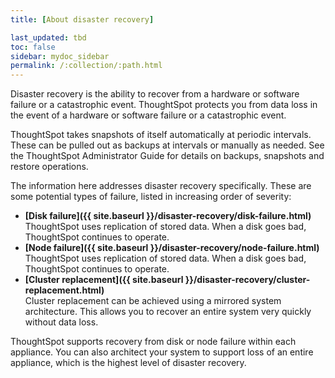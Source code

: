 ```yaml
---
title: [About disaster recovery]

last_updated: tbd
toc: false
sidebar: mydoc_sidebar
permalink: /:collection/:path.html
---
```

Disaster recovery is the ability to recover from a hardware or software failure or a catastrophic event. ThoughtSpot protects you from data loss in the event of a hardware or software failure or a catastrophic event.

ThoughtSpot takes snapshots of itself automatically at periodic intervals. These can be pulled out as backups at intervals or manually as needed. See the ThoughtSpot Administrator Guide for details on backups, snapshots and restore operations.

The information here addresses disaster recovery specifically. These are some potential types of failure, listed in increasing order of severity:

-   **[Disk failure]({{ site.baseurl }}/disaster-recovery/disk-failure.html)**  
ThoughtSpot uses replication of stored data. When a disk goes bad, ThoughtSpot continues to operate.
-   **[Node failure]({{ site.baseurl }}/disaster-recovery/node-failure.html)**  
ThoughtSpot uses replication of stored data. When a disk goes bad, ThoughtSpot continues to operate.
-   **[Cluster replacement]({{ site.baseurl }}/disaster-recovery/cluster-replacement.html)**  
Cluster replacement can be achieved using a mirrored system architecture. This allows you to recover an entire system very quickly without data loss.

ThoughtSpot supports recovery from disk or node failure within each appliance. You can also architect your system to support loss of an entire appliance, which is the highest level of disaster recovery.
